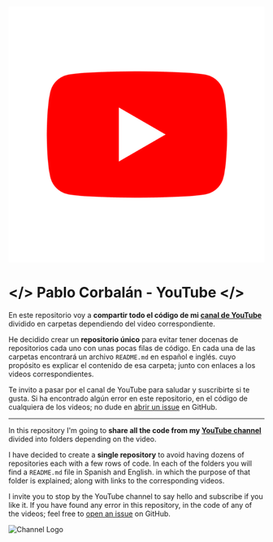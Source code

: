 ![YouTube Logo](https://github.com/PabloCorbCon/youtube/blob/master/basic_configuration/images/ytlogo.png "YouTube Logo")

# </> Pablo Corbalán - YouTube </>

En este repositorio voy a **compartir todo el código de mi [canal de YouTube](https://www.youtube.com/channel/UCYawvF7GUx2eo2QUbtfdtAg)**
dividido en carpetas dependiendo del video correspondiente.

He decidido crear un **repositorio único** para evitar tener docenas de repositorios cada uno con unas pocas filas de código.
En cada una de las carpetas encontrará un archivo `README.md` en español e inglés. cuyo propósito es explicar el contenido
de esa carpeta; junto con enlaces a los videos correspondientes.


Te invito a pasar por el canal de YouTube para saludar y suscribirte si te gusta. Si ha encontrado algún error en
este repositorio, en el código de cualquiera de los videos; no dude en [abrir un issue](https://github.com/PabloCorbCon/youtube/issues)
en GitHub.

---

In this repository I'm going to **share all the code from my [YouTube channel](https://www.youtube.com/channel/UCYawvF7GUx2eo2QUbtfdtAg)** 
divided into folders depending on the video. 

I have decided to create a **single repository** to avoid having dozens of repositories each with a few rows of code.
In each of the folders you will find a `README.md` file in Spanish and English. in which the purpose of that folder is 
explained; along with links to the corresponding videos.


I invite you to stop by the YouTube channel to say hello and subscribe if you like it. If you have found any error in 
this repository, in the code of any of the videos; feel free to [open an issue](https://github.com/PabloCorbCon/youtube/issues)
on GitHub.

![Channel Logo](URL "Channel Logo")
